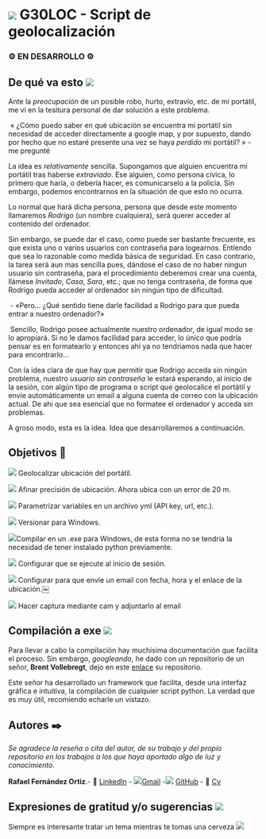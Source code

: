 # <img src="https://img.icons8.com/clouds/100/000000/place-marker.png"> G30LOC - Script de geolocalización

### ⚙️ EN DESARROLLO ⚙️

## De qué va esto <img src="https://img.icons8.com/clouds/100/000000/window-settings.png">

Ante la *preocupación* de un posible robo, hurto, extravío, etc. de mi portátil, me vi en la tesitura personal de dar solución a este problema.

​		« ¿Cómo puedo saber en qué ubicación se encuentra mi portátil sin necesidad de acceder directamente a google map, y por supuesto, dando por hecho que no estaré presente una vez se haya *perdido* mi portátil? » - me pregunté

La idea es *relativamente* sencilla. Supongamos que alguien encuentra mi portátil tras haberse *extraviado*. Ese alguien, como persona cívica, lo primero que haría, o debería hacer, es comunicarselo a la policia. Sin embargo, podemos encontrarnos en la situación de que esto no ocurra.

Lo normal que hará dicha persona, persona que desde este momento llamaremos *Rodrigo* (un nombre cualquiera), será querer acceder al contenido del ordenador.

Sin embargo, se puede dar el caso, como puede ser bastante frecuente, es que exista uno o varios usuarios con contraseña para logearnos. Entiendo que sea lo razonable como medida básica de seguridad. En caso contrario, la tarea será aun mas sencilla pues, dándose el caso de no haber ningun usuario sin contraseña, para el procedimiento deberemos crear una cuenta, llámese *Invitado*, *Casa*, *Sara*, etc.; que no tenga contraseña, de forma que Rodrigo pueda acceder al ordenador sin ningún tipo de dificultad.

​	-  «Pero... ¿Qué sentido tiene darle facilidad a Rodrigo para que pueda entrar a nuestro ordenador?»

​	Sencillo, Rodrigo posee actualmente nuestro ordenador, de igual modo se lo apropiará. Si no le damos facilidad para acceder, lo único que podría pensar es en formatearlo y entonces ahí ya no tendriamos nada que hacer para encontrarlo...

Con la idea clara de que hay que permitir que Rodrigo acceda sin ningún problema, nuestro *usuario sin contraseña* le estará esperando, al inicio de la sesión, con algún tipo de programa o script que geolocalice el portátil y envíe automáticamente un email a alguna cuenta de correo con la ubicación actual. De ahi que sea esencial que no formatee el ordenador y acceda sin problemas.

A groso modo, esta es la idea. Idea que desarrollaremos a continuación.

## Objetivos 🚀

<img src="https://img.icons8.com/color/30/000000/checked-2.png"> Geolocalizar ubicación del portátil.

<img src="https://img.icons8.com/color/30/000000/checked-2.png"> Afinar precisión de ubicación. Ahora ubica con un error de 20 m.

<img src="https://img.icons8.com/color/30/000000/checked-2.png"> Parametrizar variables en un archivo yml (API key, url, etc.).

<img src="https://img.icons8.com/color/30/000000/checked-2.png"> Versionar para Windows.

<img src="https://img.icons8.com/color/30/000000/checked-2.png">Compilar en un .exe para Windows, de esta forma no se tendria la necesidad de tener instalado python previamente.

<img src="https://img.icons8.com/material-outlined/30/000000/unchecked-checkbox.png"> Configurar que se ejecute al inicio de sesión.

<img src="https://img.icons8.com/color/30/000000/checked-2.png"> Configurar para que envíe un email con fecha, hora y el enlace de la ubicación.￼ 

<img src="https://img.icons8.com/color/30/000000/checked-2.png"> Hacer captura mediante cam y adjuntarlo al email

## Compilación a exe <img src="https://img.icons8.com/cute-clipart/64/000000/code-file.png">

Para llevar a cabo la compilación hay muchisima documentación que facilita el proceso. Sin embargo, *googleando*, he dado con un repositorio de un señor, **Brent Vollebregt**, dejo en este [enlace](https://github.com/brentvollebregt/auto-py-to-exe) su repositorio. 

Este señor ha desarrollado un framework que facilita, desde una interfaz gráfica e intuitiva, la compilación de cualquier script python. La verdad que es muy útil, recomiendo echarle un vistazo.

## Autores ✒️

_Se agradece la reseña o cita del autor, de su trabajo y del propio repositorio en los trabajos a los que haya aportado algo de luz y conocimiento._

**Rafael Fernández Ortiz**.- 	:briefcase: [LinkedIn](https://www.linkedin.com/in/rafael-fern%C3%A1ndez-ortiz-7a1684171/) - ​<img src="https://img.icons8.com/color/20/000000/open-envelope.png">​ ​[Gmail](mailto:rafaelfernandezortiz@gmail.com) - ​<img src="https://img.icons8.com/color/20/000000/cardboard-box.png">​ [GitHub](https://github.com/rafafrdz) - :bookmark_tabs: [Cv](https://rafafrdz.github.io/) 

## Expresiones de gratitud  y/o sugerencias <img src="https://img.icons8.com/color/48/000000/beer.png">

Siempre es interesante tratar un tema mientras te tomas una cerveza <img src="https://img.icons8.com/color/28/000000/beer.png">